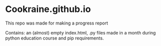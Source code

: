 # Cookraine.github.io

This repo was made for making a progress report

Contains: an (almost) empty index.html, .py files made in a month during python education course and pip requirements.
